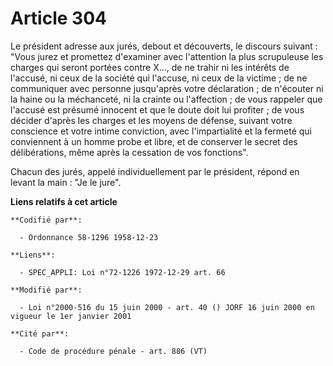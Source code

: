 # Article 304

Le président adresse aux jurés, debout et découverts, le discours suivant : "Vous jurez et promettez d'examiner avec
l'attention la plus scrupuleuse les charges qui seront portées contre X..., de ne trahir ni les intérêts de l'accusé, ni ceux
de la société qui l'accuse, ni ceux de la victime ; de ne communiquer avec personne jusqu'après votre déclaration ; de
n'écouter ni la haine ou la méchanceté, ni la crainte ou l'affection ; de vous rappeler que l'accusé est présumé innocent et
que le doute doit lui profiter ; de vous décider d'après les charges et les moyens de défense, suivant votre conscience et
votre intime conviction, avec l'impartialité et la fermeté qui conviennent à un homme probe et libre, et de conserver le
secret des délibérations, même après la cessation de vos fonctions".

Chacun des jurés, appelé individuellement par le président, répond en levant la main : "Je le jure".

**Liens relatifs à cet article**

	**Codifié par**:

	  - Ordonnance 58-1296 1958-12-23

	**Liens**:

	  - SPEC_APPLI: Loi n°72-1226 1972-12-29 art. 66

	**Modifié par**:

	  - Loi n°2000-516 du 15 juin 2000 - art. 40 () JORF 16 juin 2000 en vigueur le 1er janvier 2001

	**Cité par**:

	  - Code de procédure pénale - art. 886 (VT)
